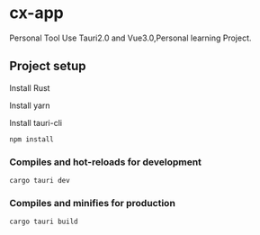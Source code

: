 # cx-app

Personal Tool
Use Tauri2.0 and Vue3.0,Personal learning Project. 

## Project setup

Install Rust

Install yarn

Install tauri-cli

```
npm install
```

### Compiles and hot-reloads for development
```
cargo tauri dev
```

### Compiles and minifies for production
```
cargo tauri build
```